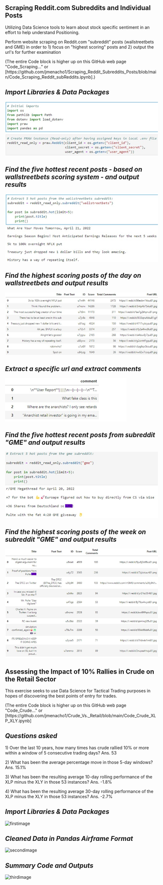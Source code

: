 ## Scraping Reddit.com Subreddits and Individual Posts 

<p>Utilizing Data Science tools to learn about stock specific sentiment in an effort to help understand Positioning.

<p>Perform website scraping on Reddit.com "subreddit" posts (wallstreetbets and GME) in order to 1) focus on "highest scoring" posts and 2) output the url's for further examination

<p>(The entire Code block is higher up on this GitHub web page "Code_Scraping..." or [https://github.com/jmenacho1/Scraping_Reddit_Subreddits_Posts/blob/main/Code_Scraping_Reddit_subReddits.ipynb].)



## _Import Libraries & Data Packages_
![firstimage](/Images/subreddit_1.jpg)

## _Find the five hottest recent posts - based on wallstreetbets scoring system - and output results_

![secondimage](/Images/subreddit_2.jpg)

## _Find the highest scoring posts of the day on wallstreetbets and output results_ 


![thirdimage](/Images/subreddit_3.jpg)

## _Extract a specific url and extract comments_ 

![fourthimage](/Images/subreddit_4.jpg)

## _Find the five hottest recent posts from subreddit "GME" and output results_

![fifthimage](/Images/subreddit_5.jpg)

## _Find the highest scoring posts of the week on subreddit "GME" and output results_ 


![sixthimage](/Images/subreddit_6.jpg)



## Assessing the Impact of 10% Rallies in Crude on the Retail Sector

<p>This exercise seeks to use Data Science for Tactical Trading purposes in hopes of discovering the best points of entry for trades.
<p>(The entire Code block is higher up on this GitHub web page "Code_Crude..." or [https://github.com/jmenacho1/Crude_Vs._Retail/blob/main/Code_Crude_XLP_XLY.ipynb]


## _Questions asked_ 

<p>1) Over the last 10 years, how many times has crude rallied 10% or more within a window of 5 consecutive trading days?  Ans. 53
<p>2) What has been the average percentage move in those 5-day windows? Ans. 15.1%
<P>3) What has been the resulting average 10-day rolling performance of the XLP minus the XLY in those 53 instances?  Ans.  -1.8%
<p>4) What has been the resulting average 30-day rolling performance of the XLP minus the XLY in those 53 instances?  Ans.  -2.7%

## _Import Libraries & Data Packages_
![firstimage](/Images/crude_retail_1.jpg)

## _Cleaned Data in Pandas Airframe Format_
![secondimage](/Images/crude_retail_2.jpg)

## _Summary Code and Outputs_ 
![thirdimage](/Images/crude_retail_3.jpg)

